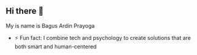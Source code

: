 ## Hi there 👋

My is name is Bagus Ardin Prayoga
- ⚡ Fun fact: I combine tech and psychology to create solutions that are both smart and human-centered


<!--
**bagusardin25/bagusardin25** is a ✨ _special_ ✨ repository because its `README.md` (this file) appears on your GitHub profile.

Here are some ideas to get you started:

- 🔭 I’m currently working on ...
- 🌱 I’m currently learning ...
- 👯 I’m looking to collaborate on ...
- 🤔 I’m looking for help with ...
- 💬 Ask me about ...
- 📫 How to reach me: ...
- 😄 Pronouns: ...
- ⚡ Fun fact: ...
-->
<!-- - 🔭 I’m currently working on **@Actpreneur Boot Camp**
- 🌱 I’m currently learning Backend Development
- 👯 I’m looking to collaborate on tech project that bring real impact to education and productivity
- 🤔 I’m looking for help with optimizing AI workflows and scalable app developmen
- 💬 Ask me about software development, psychology, and digital bisnis
- 😄 Pronouns: He/Him
- ⚡ Fun fact: I combine tech and psychology to create solutions that are both smart and human-centered
🤺 -->
